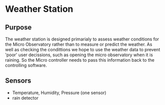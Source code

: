 # Weather Station

## Purpose

The weather station is designed primarialy to assess weather conditions for the Micro Observatory rather than to measure or predict the weather. As well as checking the condittions we hope to use the weather data to prevent 'poor' user decissions, such as opening the micro observatory when it is raining. So the Micro controller needs to pass this information back to the controlling software. 

## Sensors

- Temperature, Humidity, Pressure (one sensor)
- rain detector

